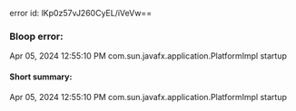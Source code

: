 error id: lKp0z57vJ260CyEL/iVeVw==
### Bloop error:

Apr 05, 2024 12:55:10 PM com.sun.javafx.application.PlatformImpl startup
#### Short summary: 

Apr 05, 2024 12:55:10 PM com.sun.javafx.application.PlatformImpl startup